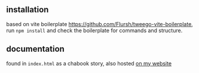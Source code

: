 ## installation
based on vite boilerplate https://github.com/Flursh/tweego-vite-boilerplate, run `npm install` and check the boilerplate for commands and structure.

## documentation
found in `index.html` as a chabook story, also hosted [on my website](http://mooshroum.com/chapbook-inserts/)